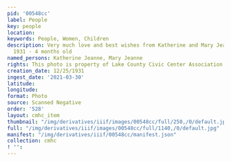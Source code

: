 ```yaml
---
pid: '00548cc'
label: People
key: people
location: 
keywords: People, Women, Children
description: Very much love and best wishes from Katherine and Mary Jeanne - Christmas
  1931 - 4 months old
named_persons: Katherine Jeanne, Mary Jeanne
rights: This photo is property of Lake County Civic Center Association.
creation_date: 12/25/1931
ingest_date: '2021-03-30'
latitude: 
longitude: 
format: Photo
source: Scanned Negative
order: '528'
layout: cmhc_item
thumbnail: "/img/derivatives/iiif/images/00548cc/full/250,/0/default.jpg"
full: "/img/derivatives/iiif/images/00548cc/full/1140,/0/default.jpg"
manifest: "/img/derivatives/iiif/00548cc/manifest.json"
collection: cmhc
! '': 
---
```

